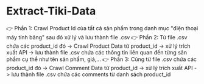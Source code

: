 # Extract-Tiki-Data
👉 Phần 1: Crawl Product Id của tất cả sản phẩm trong danh mục "điện thoại máy tính bảng" sau đó xử lý và lưu thành file .csv
👉 Phần 2: Từ file .csv chứa các product_id đó -> Crawl Product Data từ product_id -> xử lý trích xuất API -> lưu thành file .csv chứa các thông tin liên quan đến từng sản phẩm cụ thể như tên sản phẩm, giá,...
👉 Phần 3: Cũng từ file .csv chứa các product_id đó -> Crawl Comment Data từ product_id -> xử lý trích xuất API -> lưu thành file .csv chứa các comments từ danh sách product_id
